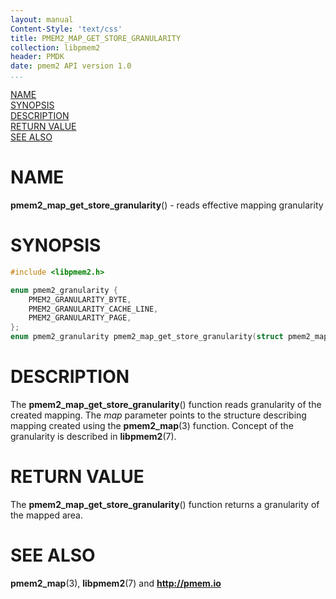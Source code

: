```yaml
---
layout: manual
Content-Style: 'text/css'
title: PMEM2_MAP_GET_STORE_GRANULARITY
collection: libpmem2
header: PMDK
date: pmem2 API version 1.0
...
```


[comment]: <> (SPDX-License-Identifier: BSD-3-Clause)
[comment]: <> (Copyright 2019, Intel Corporation)

[comment]: <> (pmem2_map_get_store_granularity.3 -- man page for libpmem2 mapping)
[comment]: <> (operations)

[NAME](#name)<br />
[SYNOPSIS](#synopsis)<br />
[DESCRIPTION](#description)<br />
[RETURN VALUE](#return-value)<br />
[SEE ALSO](#see-also)<br />

# NAME #

**pmem2_map_get_store_granularity**() - reads effective mapping granularity

# SYNOPSIS #

```c
#include <libpmem2.h>

enum pmem2_granularity {
	PMEM2_GRANULARITY_BYTE,
	PMEM2_GRANULARITY_CACHE_LINE,
	PMEM2_GRANULARITY_PAGE,
};
enum pmem2_granularity pmem2_map_get_store_granularity(struct pmem2_map *map);
```

# DESCRIPTION #

The **pmem2_map_get_store_granularity**() function reads granularity of the created
mapping. The *map* parameter points to the structure describing mapping created
using the **pmem2_map**(3) function. Concept of the granularity is described in
**libpmem2**(7).

# RETURN VALUE #

The **pmem2_map_get_store_granularity**() function returns a granularity of the mapped
area.

# SEE ALSO #

**pmem2_map**(3), **libpmem2**(7) and **<http://pmem.io>**
